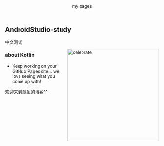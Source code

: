 <header>
my pages
</header>

## AndroidStudio-study

中文测试

<img src=https://octodex.github.com/images/constructocat2.jpg alt=celebrate width=300 align=right>


###  about Kotlin

- Keep working on your GitHub Pages site... we love seeing what you come up with!

<footer>
欢迎来到章鱼的博客^^
</footer>
